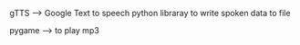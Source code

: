 gTTS --> Google Text to speech python libraray to write spoken data to file 

pygame --> to play mp3 
